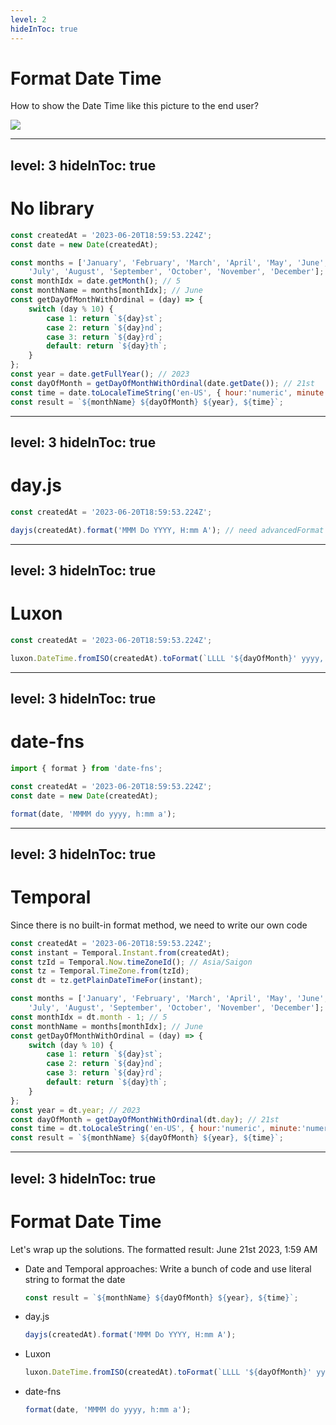 ```yaml
---
level: 2
hideInToc: true
---
```


# Format Date Time

How to show the Date Time like this picture to the end user?

<div class="flex justify-center">
  <img src="/dbdiagram-version-history.png" class="h-20"/>
</div>

---
level: 3
hideInToc: true
---

# No library

```js
const createdAt = '2023-06-20T18:59:53.224Z';
const date = new Date(createdAt);

const months = ['January', 'February', 'March', 'April', 'May', 'June',
	'July', 'August', 'September', 'October', 'November', 'December'];
const monthIdx = date.getMonth(); // 5
const monthName = months[monthIdx]; // June
const getDayOfMonthWithOrdinal = (day) => {
	switch (day % 10) {
		case 1: return `${day}st`;
		case 2: return `${day}nd`;
		case 3: return `${day}rd`;
		default: return `${day}th`;
	}
};
const year = date.getFullYear(); // 2023
const dayOfMonth = getDayOfMonthWithOrdinal(date.getDate()); // 21st
const time = date.toLocaleTimeString('en-US', { hour:'numeric', minute:'numeric'}); // 1:59 AM
const result = `${monthName} ${dayOfMonth} ${year}, ${time}`;
```

---
level: 3
hideInToc: true
---

# day.js

```js
const createdAt = '2023-06-20T18:59:53.224Z';

dayjs(createdAt).format('MMM Do YYYY, H:mm A'); // need advancedFormat plugin
```

---
level: 3
hideInToc: true
---

# Luxon

```js
const createdAt = '2023-06-20T18:59:53.224Z';

luxon.DateTime.fromISO(createdAt).toFormat(`LLLL '${dayOfMonth}' yyyy, h:mm a`);
```

---
level: 3
hideInToc: true
---

# date-fns

```js
import { format } from 'date-fns';

const createdAt = '2023-06-20T18:59:53.224Z';
const date = new Date(createdAt);

format(date, 'MMMM do yyyy, h:mm a');
```

---
level: 3
hideInToc: true
---

# Temporal
Since there is no built-in format method, we need to write our own code

```js
const createdAt = '2023-06-20T18:59:53.224Z';
const instant = Temporal.Instant.from(createdAt);
const tzId = Temporal.Now.timeZoneId(); // Asia/Saigon
const tz = Temporal.TimeZone.from(tzId);
const dt = tz.getPlainDateTimeFor(instant);

const months = ['January', 'February', 'March', 'April', 'May', 'June',
	'July', 'August', 'September', 'October', 'November', 'December'];
const monthIdx = dt.month - 1; // 5
const monthName = months[monthIdx]; // June
const getDayOfMonthWithOrdinal = (day) => {
	switch (day % 10) {
		case 1: return `${day}st`;
		case 2: return `${day}nd`;
		case 3: return `${day}rd`;
		default: return `${day}th`;
	}
};
const year = dt.year; // 2023
const dayOfMonth = getDayOfMonthWithOrdinal(dt.day); // 21st
const time = dt.toLocaleString('en-US', { hour:'numeric', minute:'numeric' }); // 1:59 AM
const result = `${monthName} ${dayOfMonth} ${year}, ${time}`;
```

---
level: 3
hideInToc: true
---
# Format Date Time
Let's wrap up the solutions. The formatted result: June 21st 2023, 1:59 AM

- Date and Temporal approaches: Write a bunch of code and use literal string to format the date
	```js
	const result = `${monthName} ${dayOfMonth} ${year}, ${time}`;
	```

- day.js
	```js
	dayjs(createdAt).format('MMM Do YYYY, H:mm A');
	```

- Luxon
	```js
	luxon.DateTime.fromISO(createdAt).toFormat(`LLLL '${dayOfMonth}' yyyy, h:mm a`);
	```
- date-fns
	```js
	format(date, 'MMMM do yyyy, h:mm a');
	```
